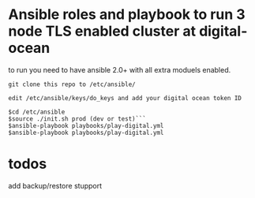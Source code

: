 # Ansible roles and playbook to run 3 node TLS enabled cluster at digital-ocean
to run you need to have ansible 2.0+ with all extra moduels enabled.

```git clone this repo to /etc/ansible/ ```

```edit /etc/ansible/keys/do_keys and add your digital ocean token ID```

```
$cd /etc/ansible
$source ./init.sh prod (dev or test)```
$ansible-playbook playbooks/play-digital.yml
$ansible-playbook playbooks/play-digital.yml
```

# todos
add backup/restore stupport 
